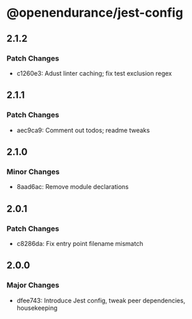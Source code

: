 # @openendurance/jest-config

## 2.1.2

### Patch Changes

-   c1260e3: Adust linter caching; fix test exclusion regex

## 2.1.1

### Patch Changes

-   aec9ca9: Comment out todos; readme tweaks

## 2.1.0

### Minor Changes

-   8aad6ac: Remove module declarations

## 2.0.1

### Patch Changes

-   c8286da: Fix entry point filename mismatch

## 2.0.0

### Major Changes

-   dfee743: Introduce Jest config, tweak peer dependencies, housekeeping

